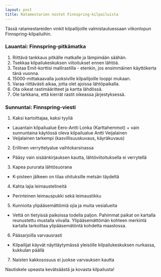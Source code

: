 ```yaml
---
layout: post
title: Ratamestarien nostot Finnspring-kilpailuista
---
```


Tässä ratamestareiden vinkit kilpailijoille valmistautuessaan viikonlopun Finnspring-kilpailuihin.

### Lauantai: Finnspring-pitkämatka

1. Riittävä tankkaus pitkälle matkalle ja lämpimään säähän.
2. Tsekkaa kilpailukeskuksen viitoitukset ennen lähtöä.
3. Testaa Emit-korttisi mallirastilla - etenkin, jos ensimmäinen käyttökerta tänä vuonna.
4. 15000-mittakaavalla juoksiville kilpailijoille looppi mukaan.
6. Varaa riittävästi aikaa, jotta olet ajoissa lähtöpaikalla.
7. Ota oikeat rastimääritteet ja kartta lähdössä.
8. Ole tarkkana, että kierrät rastit oikeassa järjestyksessä.

### Sunnuntai: Finnspring-viesti

1. Kaksi kartoittajaa, kaksi tyyliä
 * Lauantain kilpailualue Eero-Antti Lonka (Karttahemmot) + vain sunnuntaina käytössä oleva kilpailualue Antti Veijalainen
 * Veijalainen tarkempi (kasvillisuuskuvaus, käyräkuvaus)
2. Erillinen verryttelyalue vaihtokarsinassa
 * Pääsy vain sisäänkirjauksen kautta, lähtöviitoituksella ei verrytellä
3. Kapea pururata lähtösuorana
 * K-pisteen jälkeen on tilaa ohituksille metsän täydeltä
4. Kahta lajia leimaustelineitä
 * Perinteinen leimauspukki sekä leimaustikku
5. Kunnioita ylipääsemättömiä ojia ja muita vesialueita
 * Vettä on tietyissä paikoissa todella paljon. Pahimmat paikat on kartalla reunustettu mustalla viivalla. Ylipääsemättömän kohteen merkintä kartalla tarkoittaa ylipääsemätöntä kohdetta maastossa.
6. Pääsarjoilla varvausrasti
 * Kilpailijat käyvät näyttäytymässä yleisölle kilpailukeskuksen nurkassa, kukkulan päällä
7. Naisten kakkososuus ei juokse varvauksen kautta

Nautiskele upeasta kevätsäästä ja kovasta kilpailusta!

